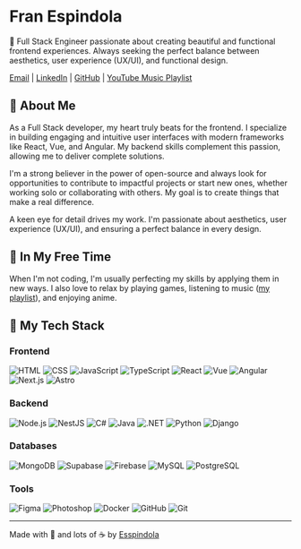 # Fran Espindola

🌸 Full Stack Engineer passionate about creating beautiful and functional frontend experiences. Always seeking the perfect balance between aesthetics, user experience (UX/UI), and functional design.

[Email](mailto:franespindola71@gmail.com) | [LinkedIn](https://www.linkedin.com/in/espindola-francisco/) | [GitHub](https://github.com/esspindola) | [YouTube Music Playlist](https://music.youtube.com/playlist?list=PLr8nCm0aobtRA0SAeeK4Fa9tbWf-r-ton)

## 💜 About Me

As a Full Stack developer, my heart truly beats for the frontend. I specialize in building engaging and intuitive user interfaces with modern frameworks like React, Vue, and Angular. My backend skills complement this passion, allowing me to deliver complete solutions.

I'm a strong believer in the power of open-source and always look for opportunities to contribute to impactful projects or start new ones, whether working solo or collaborating with others. My goal is to create things that make a real difference.

A keen eye for detail drives my work. I'm passionate about aesthetics, user experience (UX/UI), and ensuring a perfect balance in every design.

## 🌸 In My Free Time

When I'm not coding, I'm usually perfecting my skills by applying them in new ways. I also love to relax by playing games, listening to music ([my playlist](https://music.youtube.com/playlist?list=PLr8nCm0aobtRA0SAeeK4Fa9tbWf-r-ton)), and enjoying anime.

## 🍣 My Tech Stack

### Frontend

![HTML](https://skillicons.dev/icons?i=html)
![CSS](https://skillicons.dev/icons?i=css)
![JavaScript](https://skillicons.dev/icons?i=js)
![TypeScript](https://skillicons.dev/icons?i=ts)
![React](https://skillicons.dev/icons?i=react)
![Vue](https://skillicons.dev/icons?i=vue)
![Angular](https://skillicons.dev/icons?i=angular)
![Next.js](https://skillicons.dev/icons?i=nextjs)
![Astro](https://skillicons.dev/icons?i=astro)

### Backend

![Node.js](https://skillicons.dev/icons?i=nodejs)
![NestJS](https://skillicons.dev/icons?i=nestjs)
![C#](https://skillicons.dev/icons?i=cs)
![Java](https://skillicons.dev/icons?i=java)
![.NET](https://skillicons.dev/icons?i=dotnet)
![Python](https://skillicons.dev/icons?i=python)
![Django](https://skillicons.dev/icons?i=django)

### Databases

![MongoDB](https://skillicons.dev/icons?i=mongodb)
![Supabase](https://skillicons.dev/icons?i=supabase)
![Firebase](https://skillicons.dev/icons?i=firebase)
![MySQL](https://skillicons.dev/icons?i=mysql)
![PostgreSQL](https://skillicons.dev/icons?i=postgresql)

### Tools

![Figma](https://skillicons.dev/icons?i=figma)
![Photoshop](https://skillicons.dev/icons?i=ps)
![Docker](https://skillicons.dev/icons?i=docker)
![GitHub](https://skillicons.dev/icons?i=github)
![Git](https://skillicons.dev/icons?i=git)

---

Made with 💖 and lots of ☕ by [Esspindola](https://frysccou-dev.vercel.app/)
